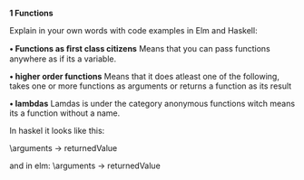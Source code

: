 **1  Functions**

 

Explain in your own words with code examples in Elm and Haskell:



**• Functions as ﬁrst class citizens** 
 Means that you can pass functions anywhere as if its a variable. 



 **• higher order functions** 
 Means that it does atleast one of the following, takes one or more functions as arguments or returns a function as its result



**• lambdas** 
 Lamdas is under the category anonymous functions witch means its a function without a name.

In haskel it looks like this:

\arguments -> returnedValue

and in elm:
 \arguments -> returnedValue
